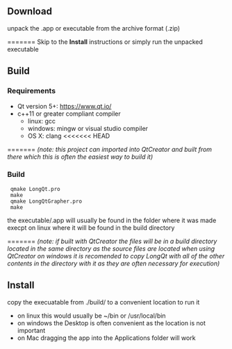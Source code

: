 ## Download

unpack the .app or executable from the archive format (.zip)

=======
Skip to the **Install** instructions or simply run the unpacked executable

## Build

### Requirements
- Qt version 5+:  https://www.qt.io/
- c++11 or greater compliant compiler
 	- linux:      gcc
  - windows:    mingw or visual studio compiler
  - OS X:       clang
<<<<<<< HEAD

=======
*(note: this project can imported into QtCreator and built from there which 
this is often the easiest way to build it)*

### Build
```
 qmake LongQt.pro
 make
 qmake LongQtGrapher.pro
 make
```
the executable/.app will usually be found in the folder where it was made
execpt on linux where it will be found in the build directory

=======
*(note: if built with QtCreator the files will be in a build directory located
in the same directory as the source files are located
when using QtCreator on windows it is recomended to copy LongQt with all of
the other contents in the directory with it as they are often necessary for 
execution)*

## Install
copy the execuatable from ./build/ to a convenient location to run it
- on linux this would usually be ~/bin or /usr/local/bin
- on windows the Desktop is often convenient as the location is not important
- on Mac dragging the app into the Applications folder will work
